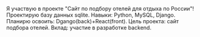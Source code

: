 Я участвую в проекте "Сайт по подбору отелей для отдыха по России"! Проектирую базу данных  sqlite. Навыки: Python, MySQL, Django. Планирю освоить: Dgango(back)+React(front). Цель проекта: сайт подбора отелей. Вклад: участие в разработке backend.